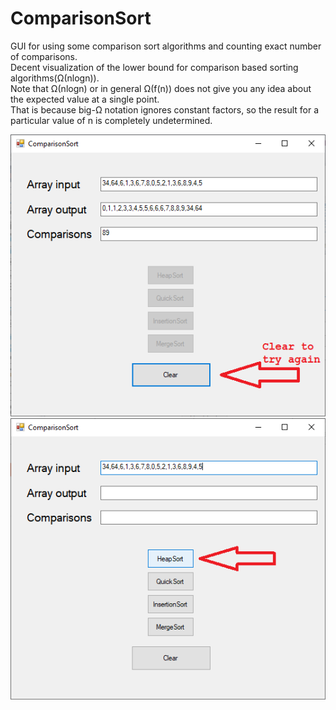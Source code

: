 # ComparisonSort
GUI for using some comparison sort algorithms and counting exact number of comparisons.  
Decent visualization of the lower bound for comparison based sorting algorithms(Ω(nlogn)).  
Note that Ω(nlogn) or in general Ω(f(n)) does not give you any idea about the expected value at a single point.  
That is because big-Ω notation ignores constant factors, so the result for a particular value of n is completely undetermined.    
  
![alt text](https://raw.githubusercontent.com/AlexKln/ComparisonSort/master/images/screenshot2.png)![alt text](https://raw.githubusercontent.com/AlexKln/ComparisonSort/master/images/screenshot1.png)

